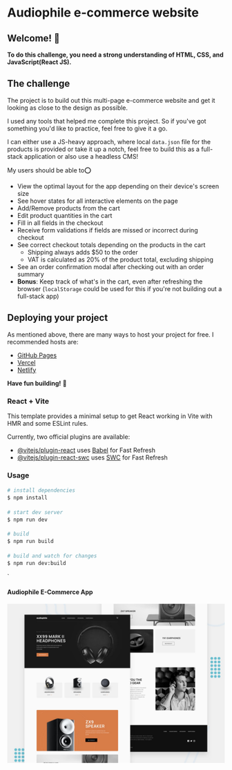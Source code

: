 # Audiophile e-commerce website

## Welcome! 👋

**To do this challenge, you need a strong understanding of HTML, CSS, and JavaScript(React JS).**

## The challenge

The project is to build out this multi-page e-commerce website and get it looking as close to the design as possible.

I used any tools that helped me complete this project. So if you've got something you'd like to practice, feel free to give it a go.

I can either use a JS-heavy approach, where local `data.json` file for the products is provided or take it up a notch, feel free to build this as a full-stack application or also use a headless CMS!

My users should be able to:o:

- View the optimal layout for the app depending on their device's screen size
- See hover states for all interactive elements on the page
- Add/Remove products from the cart
- Edit product quantities in the cart
- Fill in all fields in the checkout
- Receive form validations if fields are missed or incorrect during checkout
- See correct checkout totals depending on the products in the cart
  - Shipping always adds $50 to the order
  - VAT is calculated as 20% of the product total, excluding shipping
- See an order confirmation modal after checking out with an order summary
- **Bonus**: Keep track of what's in the cart, even after refreshing the browser (`localStorage` could be used for this if you're not building out a full-stack app)

## Deploying your project

As mentioned above, there are many ways to host your project for free. I recommended hosts are:

- [GitHub Pages](https://pages.github.com/)
- [Vercel](https://vercel.com/)
- [Netlify](https://www.netlify.com/)

**Have fun building!** 🚀

### React + Vite

This template provides a minimal setup to get React working in Vite with HMR and some ESLint rules.

Currently, two official plugins are available:

- [@vitejs/plugin-react](https://github.com/vitejs/vite-plugin-react/blob/main/packages/plugin-react/README.md) uses [Babel](https://babeljs.io/) for Fast Refresh
- [@vitejs/plugin-react-swc](https://github.com/vitejs/vite-plugin-react-swc) uses [SWC](https://swc.rs/) for Fast Refresh

### Usage

```bash
# install dependencies
$ npm install

# start dev server
$ npm run dev

# build
$ npm run build

# build and watch for changes
$ npm run dev:build
```

`

#### Audiophile E-Commerce App

![Audiophile E-Commerce App](./src/assets/audiophile-e-commerce.jpg)

